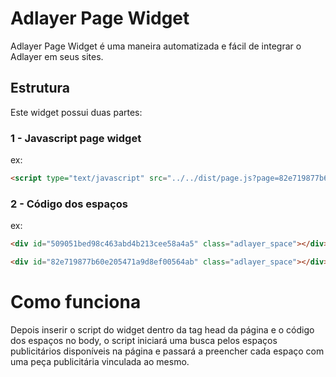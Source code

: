 # Adlayer Page Widget
Adlayer Page Widget é uma maneira automatizada e fácil de integrar o Adlayer em seus sites.

## Estrutura
Este widget possui duas partes:

### 1 - Javascript page widget
ex: 

```html
<script type="text/javascript" src="../../dist/page.js?page=82e719877b60e205471a9d8ef00564ab&site=82e719877b60e205471a9d8ef0055af6" async="true" language="javascript" id="adlayerScript"></script>
```

### 2 - Código dos espaços
ex:

```html
<div id="509051bed98c463abd4b213cee58a4a5" class="adlayer_space"></div>
```

```html
<div id="82e719877b60e205471a9d8ef00564ab" class="adlayer_space"></div>
```

# Como funciona
Depois inserir o script do widget dentro da tag head da página e o código dos espaços no body, o script iniciará uma busca pelos espaços publicitários disponíveis na página e passará a preencher cada espaço com uma peça publicitária vinculada ao mesmo.